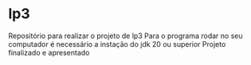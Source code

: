 # lp3
Repositório para realizar o projeto de lp3
Para o programa rodar no seu computador é necessário a instação do jdk 20 ou superior
Projeto finalizado e apresentado
